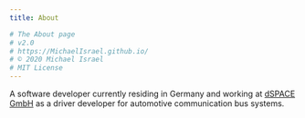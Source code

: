 ```yaml
---
title: About

# The About page
# v2.0
# https://MichaelIsrael.github.io/
# © 2020 Michael Israel
# MIT License
---
```


A software developer currently residing in Germany and working at [dSPACE GmbH](https://www.dspace.com/en/pub/home.cfm) as a driver developer for automotive communication bus systems.
